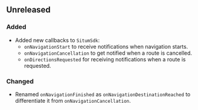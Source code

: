 ## Unreleased
### Added
- Added new callbacks to `SitumSdk`:
  - `onNavigationStart` to receive notifications when navigation starts.
  - `onNavigationCancellation` to get notified when a route is cancelled.
  - `onDirectionsRequested` for receiving notifications when a route is requested.

### Changed
- Renamed `onNavigationFinished` as `onNavigationDestinationReached` to
  differentiate it from `onNavigationCancellation`.
